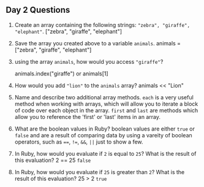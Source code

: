 ## Day 2 Questions

1. Create an array containing the following strings: `"zebra", "giraffe", "elephant"`.
    ["zebra", "giraffe", "elephant"]

1. Save the array you created above to a variable `animals`.
    animals = ["zebra", "giraffe", "elephant"]

1. using the array `animals`, how would you access `"giraffe"`?

    animals.index("giraffe")
    or
    animals[1]

1. How would you add `"lion"` to the `animals` array?
    animals << "Lion"

1. Name and describe two additional array methods.
    `each` is a very useful method when working with arrays, which will allow you to iterate a block of code over each object in the array.
    `first` and `last` are methods which allow you to reference the 'first' or 'last' items in an array.

1. What are the boolean values in Ruby?
    boolean values are either `true` or `false` and are a result of comparing data by using a vareity of boolean operators, such as `==`, `!=`, `&&`, `||` just to show a few. 

1. In Ruby, how would you evaluate if `2` is equal to `25`? What is the result of this evaluation?
    2 == 25
    `false`
1. In Ruby, how would you evaluate if `25` is greater than `2`? What is the result of this evaluation?
    25 > 2
    `true`
